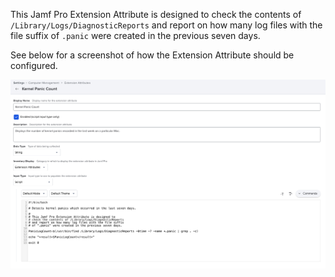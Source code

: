 This Jamf Pro Extension Attribute is designed to check the contents of `/Library/Logs/DiagnosticReports` and report on how many log files with the file suffix of `.panic` were created in the previous seven days.

See below for a screenshot of how the Extension Attribute should be configured.

![](Jamf_Pro_Extension_Attribute.png)